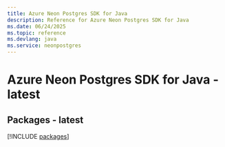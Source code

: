 ```yaml
---
title: Azure Neon Postgres SDK for Java
description: Reference for Azure Neon Postgres SDK for Java
ms.date: 06/24/2025
ms.topic: reference
ms.devlang: java
ms.service: neonpostgres
---
```

# Azure Neon Postgres SDK for Java - latest
## Packages - latest
[!INCLUDE [packages](neon-postgres-index.md)]